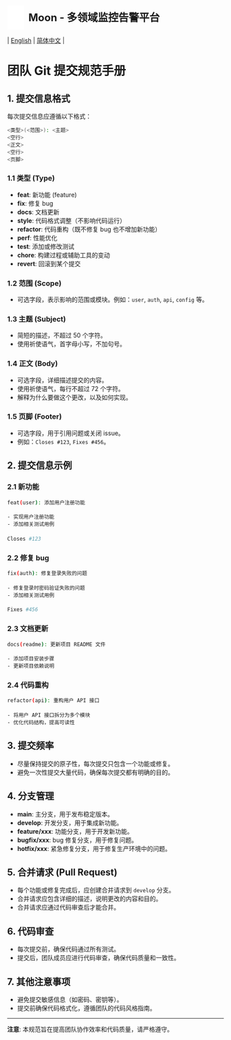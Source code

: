 <div style="display: flex; align-items: center;">
  <img 
    src="../images/logo.svg" 
    alt="Logo" 
    style="height: 4em; width: auto; vertical-align: middle; margin-right: 10px;" 
  />
  <h1 style="margin: 0; font-size: 24px; line-height: 1.5;">Moon - 多领域监控告警平台</h1>
</div>

| [English](COMMIT.md) | [简体中文](COMMIT.zh-CN.md) |

# 团队 Git 提交规范手册

## 1. 提交信息格式

每次提交信息应遵循以下格式：

```bash
<类型>(<范围>): <主题>
<空行>
<正文>
<空行>
<页脚>
```

### 1.1 类型 (Type)

- **feat**: 新功能 (feature)
- **fix**: 修复 bug
- **docs**: 文档更新
- **style**: 代码格式调整（不影响代码运行）
- **refactor**: 代码重构（既不修复 bug 也不增加新功能）
- **perf**: 性能优化
- **test**: 添加或修改测试
- **chore**: 构建过程或辅助工具的变动
- **revert**: 回滚到某个提交

### 1.2 范围 (Scope)

- 可选字段，表示影响的范围或模块。例如：`user`, `auth`, `api`, `config` 等。

### 1.3 主题 (Subject)

- 简短的描述，不超过 50 个字符。
- 使用祈使语气，首字母小写，不加句号。

### 1.4 正文 (Body)

- 可选字段，详细描述提交的内容。
- 使用祈使语气，每行不超过 72 个字符。
- 解释为什么要做这个更改，以及如何实现。

### 1.5 页脚 (Footer)

- 可选字段，用于引用问题或关闭 issue。
- 例如：`Closes #123`, `Fixes #456`。

## 2. 提交信息示例

### 2.1 新功能

```bash
feat(user): 添加用户注册功能

- 实现用户注册功能
- 添加相关测试用例

Closes #123
```

### 2.2 修复 bug

```bash
fix(auth): 修复登录失败的问题

- 修复登录时密码验证失败的问题
- 添加相关测试用例

Fixes #456
```

### 2.3 文档更新

```bash
docs(readme): 更新项目 README 文件

- 添加项目安装步骤
- 更新项目依赖说明
```

### 2.4 代码重构

```bash
refactor(api): 重构用户 API 接口

- 将用户 API 接口拆分为多个模块
- 优化代码结构，提高可读性
```

## 3. 提交频率

- 尽量保持提交的原子性，每次提交只包含一个功能或修复。
- 避免一次性提交大量代码，确保每次提交都有明确的目的。

## 4. 分支管理

- **main**: 主分支，用于发布稳定版本。
- **develop**: 开发分支，用于集成新功能。
- **feature/xxx**: 功能分支，用于开发新功能。
- **bugfix/xxx**: bug 修复分支，用于修复问题。
- **hotfix/xxx**: 紧急修复分支，用于修复生产环境中的问题。

## 5. 合并请求 (Pull Request)

- 每个功能或修复完成后，应创建合并请求到 `develop` 分支。
- 合并请求应包含详细的描述，说明更改的内容和目的。
- 合并请求应通过代码审查后才能合并。

## 6. 代码审查

- 每次提交前，确保代码通过所有测试。
- 提交后，团队成员应进行代码审查，确保代码质量和一致性。

## 7. 其他注意事项

- 避免提交敏感信息（如密码、密钥等）。
- 提交前确保代码格式化，遵循团队的代码风格指南。

---

**注意**: 本规范旨在提高团队协作效率和代码质量，请严格遵守。